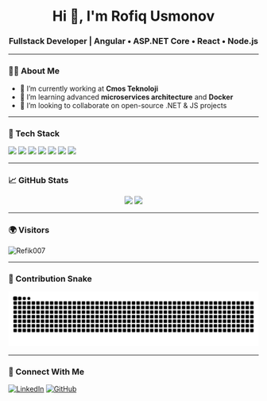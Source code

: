 <h1 align="center">Hi 👋, I'm Rofiq Usmonov</h1>
<h3 align="center">Fullstack Developer | Angular • ASP.NET Core • React • Node.js</h3>

---

### 🧑‍💻 About Me
- 🔭 I’m currently working at **Cmos Teknoloji**
- 🌱 I’m learning advanced **microservices architecture** and **Docker**
- 👯 I’m looking to collaborate on open-source .NET & JS projects

---

### 💼 Tech Stack

<p align="left">
  <img src="https://img.shields.io/badge/-Angular-DD0031?style=flat&logo=angular&logoColor=white" />
  <img src="https://img.shields.io/badge/-ASP.NET Core-512BD4?style=flat&logo=.net&logoColor=white" />
  <img src="https://img.shields.io/badge/-React-61DAFB?style=flat&logo=react&logoColor=black" />
  <img src="https://img.shields.io/badge/-Node.js-339933?style=flat&logo=node.js&logoColor=white" />
  <img src="https://img.shields.io/badge/-JavaScript-F7DF1E?style=flat&logo=javascript&logoColor=black" />
  <img src="https://img.shields.io/badge/-TypeScript-3178C6?style=flat&logo=typescript&logoColor=white" />
  <img src="https://img.shields.io/badge/-HTML-E34F26?style=flat&logo=html5&logoColor=white" /> <!-- HTML badge added here -->
</p>

---

### 📈 GitHub Stats

<p align="center">
  <img src="https://github-readme-stats.vercel.app/api?username=Refik007&show_icons=true&theme=tokyonight" />
  <img src="https://github-readme-streak-stats.herokuapp.com/?user=Refik007&theme=tokyonight" />
</p>

---

### 🌍 Visitors

<p align="left">
  <img src="https://komarev.com/ghpvc/?username=Refik007&label=Profile+Views&color=0e75b6&style=flat" alt="Refik007" />
</p>

---

### 🐍 Contribution Snake

![snake gif](https://github.com/Refik007/Refik007/blob/output/github-contribution-grid-snake.svg)

---

### 🔗 Connect With Me

[![LinkedIn](https://img.shields.io/badge/-LinkedIn-0077B5?style=flat&logo=linkedin&logoColor=white)](https://linkedin.com/in/YOUR-LINK)
[![GitHub](https://img.shields.io/badge/-GitHub-181717?style=flat&logo=github&logoColor=white)](https://github.com/Refik007)
